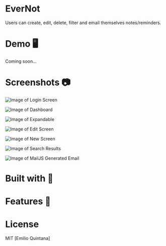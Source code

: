 # EverNot


Users can create, edit, delete, filter and email themselves notes/reminders. 

# Demo 🖥️

Coming soon...

# Screenshots 📷

![Image of Login Screen](https://github.com/emilio-quintana-dev/notes-react-app/blob/master/screenshots/login.png)

![Image of Dashboard](https://github.com/emilio-quintana-dev/notes-react-app/blob/master/screenshots/dashboard.png)

![Image of Expandable](https://github.com/emilio-quintana-dev/notes-react-app/blob/master/screenshots/expandable.png)

![Image of Edit Screen](https://github.com/emilio-quintana-dev/notes-react-app/blob/master/screenshots/edit.png)

![Image of New Screen](https://github.com/emilio-quintana-dev/notes-react-app/blob/master/screenshots/new.png)

![Image of Search Results](https://github.com/emilio-quintana-dev/notes-react-app/blob/master/screenshots/search.png)

![Image of MailJS Generated Email](https://github.com/emilio-quintana-dev/notes-react-app/blob/master/screenshots/mailJS.png)


# Built with 🔧

# Features 🌟

# License 

MIT [Emilio Quintana]

